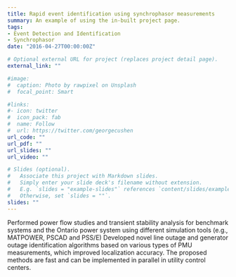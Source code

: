 ```yaml
---
title: Rapid event identification using synchrophasor measurements
summary: An example of using the in-built project page.
tags:
- Event Detection and Identification
- Synchrophasor
date: "2016-04-27T00:00:00Z"

# Optional external URL for project (replaces project detail page).
external_link: ""

#image:
#  caption: Photo by rawpixel on Unsplash
#  focal_point: Smart

#links:
#- icon: twitter
#  icon_pack: fab
#  name: Follow
#  url: https://twitter.com/georgecushen
url_code: ""
url_pdf: ""
url_slides: ""
url_video: ""

# Slides (optional).
#   Associate this project with Markdown slides.
#   Simply enter your slide deck's filename without extension.
#   E.g. `slides = "example-slides"` references `content/slides/example-slides.md`.
#   Otherwise, set `slides = ""`.
slides: ""
---
```


Performed power flow studies and transient stability analysis for benchmark systems and the Ontario power system using different simulation tools (e.g., MATPOWER, PSCAD and PSS/E)
Developed novel line outage and generator outage identification algorithms based on various types of PMU measurements, which improved localization accuracy.
The proposed methods are fast and can be implemented in parallel in utility control centers.
